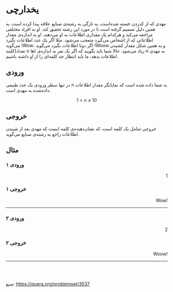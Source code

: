 

# یخدارچی

مهدی که از کدزدن خسته شده‌است، به تازگی به رشته‌ی صنایع علاقه پیدا کرده است. به همین دلیل تصمیم گرفته است تا در مورد این رشته تحقیق کند. او به افراد مختلفی مراجعه می‌کند و هرکدام یک مقداری اطلاعات به او می‌دهند. او به اندازه‌ی مقدار اطلاعاتی که از اشخاص می‌گیرد متعجب می‌شود. مثلا اگر یک عدد اطلاعات بگیرد می‌گوید !Wow، اگر دوتا اطلاعات بگیرد می‌گوید !Woow و به همین شکل مقدار کشیدن کلمه(تعداد o ها) زیاد می‌شود. حالا شما باید بگویید که اگر یک نفر به اندازه‌ی 
n
 به مهدی اطلاعات بدهد، ما باید انتظار چه کلمه‌ای را از او داشته باشیم.




## ورودی
در تنها سطر ورودی یک عدد طبیعی 
n
 به شما داده شده است که نمایانگر مقدار اطلاعات داده‌شده به مهدی است.
<p align="center">1 < n ≤ 10</p>


## خروجی
خروجی شامل یک کلمه است،‌ که نشان‌دهنده‌ی کلمه‌ ایست که مهدی بعد از شنیدن اطلاعات راجع به رشته‌ی صنایع می‌گوید.



## مثال
### ورودی ۱
<div dir="rtl">1</div>

### خروجی ۱
<div dir="rtl">!Wow</div>
<hr>

### ورودی ۲
<div dir="rtl">2</div>

### خروجی ۲
<div dir="rtl">!Woow</div>
<hr>





<br>
<br>

منبع: https://quera.org/problemset/3537
